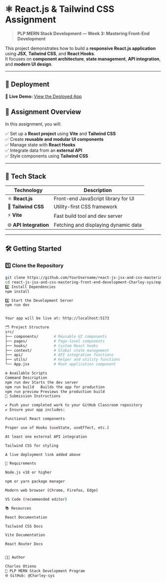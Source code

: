 # ⚛️ React.js & Tailwind CSS Assignment  

> **PLP MERN Stack Development — Week 3: Mastering Front-End Development**

This project demonstrates how to build a **responsive React.js application** using **JSX**, **Tailwind CSS**, and **React Hooks**.  
It focuses on **component architecture**, **state management**, **API integration**, and **modern UI design**.

---

## 🚀 **Deployment**

🔗 **Live Demo:** [View the Deployed App](https://y-svqjkeivz-charles-otienos-projects-7eea7a88.vercel.app/)



## 🧭 **Assignment Overview**

In this assignment, you will:

✅ Set up a **React project** using **Vite** and **Tailwind CSS**  
✅ Create **reusable and modular UI components**  
✅ Manage state with **React Hooks**  
✅ Integrate data from an **external API**  
✅ Style components using **Tailwind CSS**

---

## 🧰 **Tech Stack**

| Technology | Description |
|-------------|--------------|
| ⚛️ **React.js** | Front-end JavaScript library for UI |
| 💨 **Tailwind CSS** | Utility-first CSS framework |
| ⚡ **Vite** | Fast build tool and dev server |
| 🌐 **API Integration** | Fetching and displaying dynamic data |

---

## 🛠️ **Getting Started**

### 1️⃣ Clone the Repository
```bash
git clone https://github.com/YourUsername/react-js-jsx-and-css-mastering-front-end-development-Charley-sys.git
cd react-js-jsx-and-css-mastering-front-end-development-Charley-sys/equipment-manager
2️⃣ Install Dependencies
npm install

3️⃣ Start the Development Server
npm run dev


Your app will be live at: http://localhost:5173

🗂️ Project Structure
src/
├── components/       # Reusable UI components
├── pages/            # Page-level components
├── hooks/            # Custom React hooks
├── context/          # Global state management
├── api/              # API integration functions
├── utils/            # Helper and utility functions
└── App.jsx           # Root application component

⚙️ Available Scripts
Command	Description
npm run dev	Starts the dev server
npm run build	Builds the app for production
npm run preview	Previews the production build
🧾 Submission Instructions

✔️ Push your completed work to your GitHub Classroom repository
✔️ Ensure your app includes:

Functional React components

Proper use of Hooks (useState, useEffect, etc.)

At least one external API integration

Tailwind CSS for styling

A live deployment link added above

🧱 Requirements

Node.js v18 or higher

npm or yarn package manager

Modern web browser (Chrome, Firefox, Edge)

VS Code (recommended editor)

📚 Resources

React Documentation

Tailwind CSS Docs

Vite Documentation

React Router Docs


👨‍💻 Author

Charles Otieno
📘 PLP MERN Stack Development Program
🌐 GitHub: @Charley-sys
